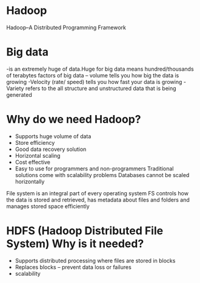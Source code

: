 # Hadoop
Hadoop–A Distributed Programming Framework

# Big data 
-is an extremely huge of data.Huge for big data means hundred/thousands of terabytes factors of big data
– volume tells you how big the data is growing
-Velocity (rate/ speed) tells you how fast your data is growing
-Variety refers to the all structure and unstructured data that is being generated
# Why do we need Hadoop?
-	Supports huge volume of data
-	Store efficiency
-	Good data recovery solution
-	Horizontal scaling
-	Cost effective 
-	Easy to use for programmers and non-programmers
Traditional solutions come with scalability problems
Databases cannot be scaled horizontally 

File system is an integral part of every operating system
FS controls how the data is stored and retrieved, has metadata about files and folders and manages stored space efficiently
# HDFS (Hadoop Distributed File System)    Why is it needed?
-	Supports distributed processing where files are stored in blocks
-	Replaces blocks – prevent data loss or failures
-	scalability
